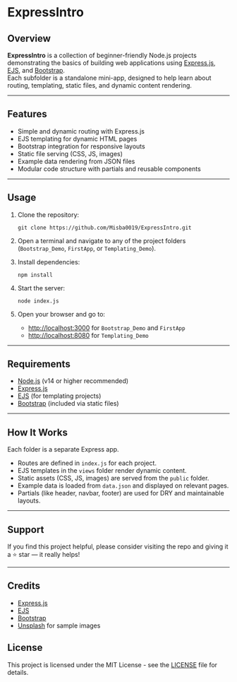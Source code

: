 # ExpressIntro

## Overview

**ExpressIntro** is a collection of beginner-friendly Node.js projects demonstrating the basics of building web applications using [Express.js](https://expressjs.com/), [EJS](https://ejs.co/), and [Bootstrap](https://getbootstrap.com/).  
Each subfolder is a standalone mini-app, designed to help learn about routing, templating, static files, and dynamic content rendering.

---

## Features

- Simple and dynamic routing with Express.js
- EJS templating for dynamic HTML pages
- Bootstrap integration for responsive layouts
- Static file serving (CSS, JS, images)
- Example data rendering from JSON files
- Modular code structure with partials and reusable components

---

## Usage

1. Clone the repository:
    ```
    git clone https://github.com/Misba0019/ExpressIntro.git
    ```

2. Open a terminal and navigate to any of the project folders (`Bootstrap_Demo`, `FirstApp`, or `Templating_Demo`).

3. Install dependencies:
    ```
    npm install
    ```

4. Start the server:
    ```
    node index.js
    ```

5. Open your browser and go to:
    - [http://localhost:3000](http://localhost:3000) for `Bootstrap_Demo` and `FirstApp`
    - [http://localhost:8080](http://localhost:8080) for `Templating_Demo`

---

## Requirements

- [Node.js](https://nodejs.org/) (v14 or higher recommended)
- [Express.js](https://expressjs.com/)
- [EJS](https://ejs.co/) (for templating projects)
- [Bootstrap](https://getbootstrap.com/) (included via static files)

---

## How It Works

Each folder is a separate Express app.
- Routes are defined in `index.js` for each project.
- EJS templates in the `views` folder render dynamic content.
- Static assets (CSS, JS, images) are served from the `public` folder.
- Example data is loaded from `data.json` and displayed on relevant pages.
- Partials (like header, navbar, footer) are used for DRY and maintainable layouts.

---

## Support
If you find this project helpful, please consider visiting the repo and giving it a ⭐ star — it really helps!

---

## Credits

- [Express.js](https://expressjs.com/)
- [EJS](https://ejs.co/)
- [Bootstrap](https://getbootstrap.com/)
- [Unsplash](https://unsplash.com/) for sample images

## License

This project is licensed under the MIT License - see the [LICENSE](LICENSE) file for details.